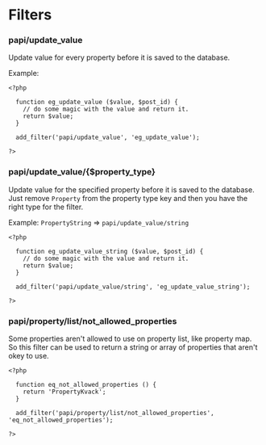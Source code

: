 # Filters

### papi/update_value

Update value for every property before it is saved to the database.

Example:

```
<?php

  function eg_update_value ($value, $post_id) {
    // do some magic with the value and return it.
    return $value;
  }
  
  add_filter('papi/update_value', 'eg_update_value');
  
?>
```

### papi/update_value/{$property_type}

Update value for the specified property before it is saved to the database. Just remove `Property` from the property type key and then you have the right type for the filter.

Example: `PropertyString` => `papi/update_value/string`

```
<?php

  function eg_update_value_string ($value, $post_id) {
    // do some magic with the value and return it.
    return $value;
  }

  add_filter('papi/update_value/string', 'eg_update_value_string');

?>
```

### papi/property/list/not_allowed_properties

Some properties aren't allowed to use on property list, like property map. So this filter can be used to return a string or array of properties that aren't okey to use.

```
<?php

  function eq_not_allowed_properties () {
    return 'PropertyKvack';
  }
  
  add_filter('papi/property/list/not_allowed_properties', 'eq_not_allowed_properties');
  
?>
```